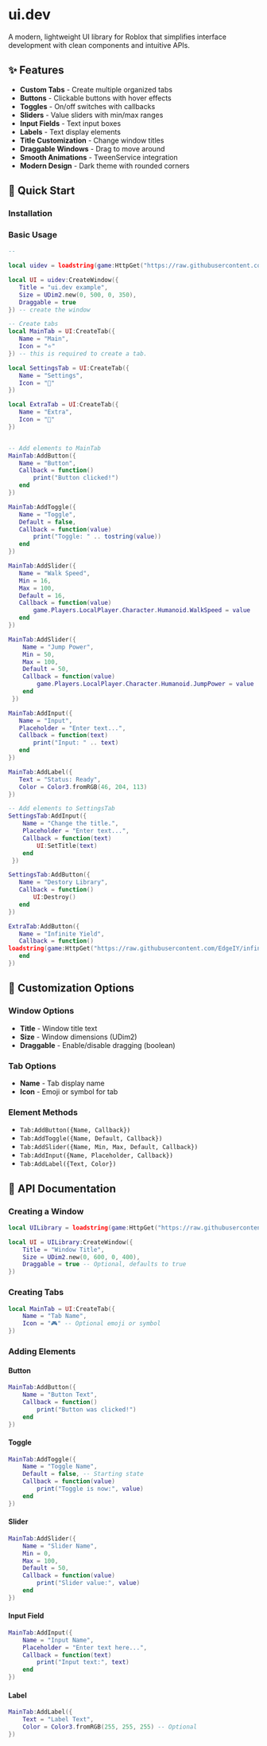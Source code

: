 # ui.dev

A modern, lightweight UI library for Roblox that simplifies interface development with clean components and intuitive APIs.

## ✨ Features

- **Custom Tabs** - Create multiple organized tabs
- **Buttons** - Clickable buttons with hover effects
- **Toggles** - On/off switches with callbacks
- **Sliders** - Value sliders with min/max ranges
- **Input Fields** - Text input boxes
- **Labels** - Text display elements
- **Title Customization** - Change window titles
- **Draggable Windows** - Drag to move around
- **Smooth Animations** - TweenService integration
- **Modern Design** - Dark theme with rounded corners

## 🚀 Quick Start

### Installation

### Basic Usage

```lua
-- 

local uidev = loadstring(game:HttpGet("https://raw.githubusercontent.com/nebulal0l/ui.dev/refs/heads/main/ui.dev.lua?v=" .. tick()))() -- Load the latest library version

local UI = uidev:CreateWindow({ 
   Title = "ui.dev example",
   Size = UDim2.new(0, 500, 0, 350),
   Draggable = true
}) -- create the window

-- Create tabs
local MainTab = UI:CreateTab({
   Name = "Main",
   Icon = "⭐"
}) -- this is required to create a tab.

local SettingsTab = UI:CreateTab({
   Name = "Settings", 
   Icon = "🔧"
})

local ExtraTab = UI:CreateTab({
   Name = "Extra", 
   Icon = "🔰"
})


-- Add elements to MainTab
MainTab:AddButton({
   Name = "Button",
   Callback = function()
       print("Button clicked!")
   end
})

MainTab:AddToggle({
   Name = "Toggle",
   Default = false,
   Callback = function(value)
       print("Toggle: " .. tostring(value))
   end
})

MainTab:AddSlider({
   Name = "Walk Speed",
   Min = 16,
   Max = 100,
   Default = 16,
   Callback = function(value)
       game.Players.LocalPlayer.Character.Humanoid.WalkSpeed = value
   end
})

MainTab:AddSlider({
    Name = "Jump Power",
    Min = 50,
    Max = 100,
    Default = 50,
    Callback = function(value)
        game.Players.LocalPlayer.Character.Humanoid.JumpPower = value
    end
 })

MainTab:AddInput({
   Name = "Input",
   Placeholder = "Enter text...",
   Callback = function(text)
       print("Input: " .. text)
   end
})

MainTab:AddLabel({
   Text = "Status: Ready",
   Color = Color3.fromRGB(46, 204, 113)
})

-- Add elements to SettingsTab
SettingsTab:AddInput({
    Name = "Change the title.",
    Placeholder = "Enter text...",
    Callback = function(text)
        UI:SetTitle(text)
    end
 })

SettingsTab:AddButton({
   Name = "Destory Library",
   Callback = function()
       UI:Destroy()
   end
})

ExtraTab:AddButton({
   Name = "Infinite Yield",
   Callback = function()
loadstring(game:HttpGet("https://raw.githubusercontent.com/EdgeIY/infiniteyield/master/source"))()
   end
})
```

## 🎨 Customization Options

### Window Options

- **Title** - Window title text
- **Size** - Window dimensions (UDim2)
- **Draggable** - Enable/disable dragging (boolean)

### Tab Options

- **Name** - Tab display name
- **Icon** - Emoji or symbol for tab

### Element Methods

- `Tab:AddButton({Name, Callback})`
- `Tab:AddToggle({Name, Default, Callback})`
- `Tab:AddSlider({Name, Min, Max, Default, Callback})`
- `Tab:AddInput({Name, Placeholder, Callback})`
- `Tab:AddLabel({Text, Color})`

## 📖 API Documentation

### Creating a Window

```lua
local UILibrary = loadstring(game:HttpGet("https://raw.githubusercontent.com/nebulal0l/ui.dev/refs/heads/main/ui.dev.lua"))()

local UI = UILibrary:CreateWindow({
    Title = "Window Title",
    Size = UDim2.new(0, 600, 0, 400),
    Draggable = true -- Optional, defaults to true
})
```

### Creating Tabs

```lua
local MainTab = UI:CreateTab({
    Name = "Tab Name",
    Icon = "🎮" -- Optional emoji or symbol
})
```

### Adding Elements

#### Button
```lua
MainTab:AddButton({
    Name = "Button Text",
    Callback = function()
        print("Button was clicked!")
    end
})
```

#### Toggle
```lua
MainTab:AddToggle({
    Name = "Toggle Name",
    Default = false, -- Starting state
    Callback = function(value)
        print("Toggle is now:", value)
    end
})
```

#### Slider
```lua
MainTab:AddSlider({
    Name = "Slider Name",
    Min = 0,
    Max = 100,
    Default = 50,
    Callback = function(value)
        print("Slider value:", value)
    end
})
```

#### Input Field
```lua
MainTab:AddInput({
    Name = "Input Name",
    Placeholder = "Enter text here...",
    Callback = function(text)
        print("Input text:", text)
    end
})
```

#### Label
```lua
MainTab:AddLabel({
    Text = "Label Text",
    Color = Color3.fromRGB(255, 255, 255) -- Optional
})
```
